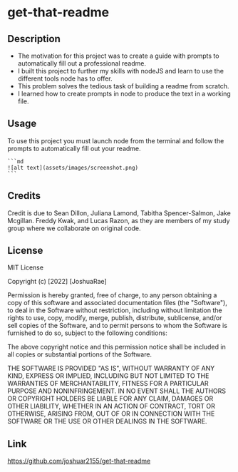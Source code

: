 # get-that-readme

## Description

- The motivation for this project was to create a guide with prompts to automatically fill out a professional readme.
- I built this project to further my skills with nodeJS and learn to use the different tools node has to offer.
- This problem solves the tedious task of building a readme from scratch.
- I learned how to create prompts in node to produce the text in a working file.

## Usage

To use this project you must launch node from the terminal and follow the prompts to automatically fill out your readme.

    ```md
    ![alt text](assets/images/screenshot.png)
    ```

## Credits

Credit is due to Sean Dillon, Juliana Lamond, Tabitha Spencer-Salmon, Jake Mcgillan. Freddy Kwak, and Lucas Razon, as they are members of my study group where we collaborate on original code. 

## License

MIT License

Copyright (c) [2022] [JoshuaRae]

Permission is hereby granted, free of charge, to any person obtaining a copy
of this software and associated documentation files (the "Software"), to deal
in the Software without restriction, including without limitation the rights
to use, copy, modify, merge, publish, distribute, sublicense, and/or sell
copies of the Software, and to permit persons to whom the Software is
furnished to do so, subject to the following conditions:

The above copyright notice and this permission notice shall be included in all
copies or substantial portions of the Software.

THE SOFTWARE IS PROVIDED "AS IS", WITHOUT WARRANTY OF ANY KIND, EXPRESS OR
IMPLIED, INCLUDING BUT NOT LIMITED TO THE WARRANTIES OF MERCHANTABILITY,
FITNESS FOR A PARTICULAR PURPOSE AND NONINFRINGEMENT. IN NO EVENT SHALL THE
AUTHORS OR COPYRIGHT HOLDERS BE LIABLE FOR ANY CLAIM, DAMAGES OR OTHER
LIABILITY, WHETHER IN AN ACTION OF CONTRACT, TORT OR OTHERWISE, ARISING FROM,
OUT OF OR IN CONNECTION WITH THE SOFTWARE OR THE USE OR OTHER DEALINGS IN THE
SOFTWARE.


## Link

https://github.com/joshuar2155/get-that-readme